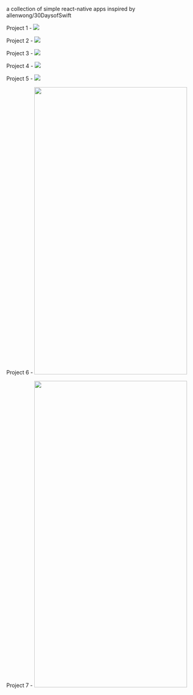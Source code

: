 a collection of simple react-native apps
inspired by allenwong/30DaysofSwift

Project 1 -
![](watch/Screen%20Shot%202019-03-15%20at%203.00.35%20PM.png)

Project 2 -
![](customFont/Screen%20Shot%202019-03-23%20at%205.19.06%20PM.png)

Project 3 -
![](SnapChatUI/SnapChatUIScreenShot.png)

Project 4 -
![](LocalVideo/video.gif)

Project 5 -
![](carouselEffect/carousalgif.gif)

Project 6 -
<img src="https://github.com/ibrahim408/simpleApps/blob/master/findMyLocation/findMyLocationVideo.gif" width="400" height="750" />

Project 7 - 
<img src="https://github.com/ibrahim408/simpleApps/blob/master/cardFlip/cardFlip2.gif" width="400" height="800" />
